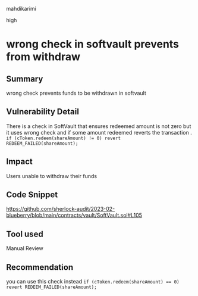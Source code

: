 mahdikarimi

high

# wrong check in softvault prevents from withdraw

## Summary
wrong check prevents funds to be withdrawn in softvault
## Vulnerability Detail
There is a check in SoftVault that ensures redeemed amount is not zero but it uses wrong check and if some amount redeemed reverts the transaction . 
`if (cToken.redeem(shareAmount) != 0) revert REDEEM_FAILED(shareAmount);`
## Impact
Users unable to withdraw their funds  
## Code Snippet
https://github.com/sherlock-audit/2023-02-blueberry/blob/main/contracts/vault/SoftVault.sol#L105
## Tool used

Manual Review

## Recommendation
you can use this check instead 
`if (cToken.redeem(shareAmount) == 0) revert REDEEM_FAILED(shareAmount);`